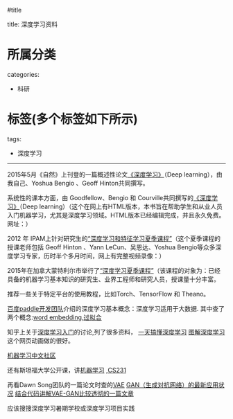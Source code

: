 #title

title: 深度学习资料
# 所属分类

categories:

- 科研

# 标签(多个标签如下所示)

tags:

- 深度学习




------

2015年5月《自然》上刊登的一篇概述性论文[《深度学习》](http://www.nature.com/nature/journal/v521/n7553/abs/nature14539.html)（Deep learning），由我自己、Yoshua Bengio 、Geoff Hinton共同撰写。

系统性的课本方面，由 Goodfellow、Bengio 和 Courville共同撰写的[《深度学习》](http://www.deeplearningbook.org/)（Deep learning）（这个在网上有HTML版本，本书旨在帮助学生和从业人员入门机器学习，尤其是深度学习领域。HTML版本已经编辑完成，并且永久免费。网址：）

2012 年 IPAM上针对研究生的[“深度学习和特征学习夏季课程”](http://www.ipam.ucla.edu/programs/summer-schools/graduate-summer-school-deep-learning-feature-learning/?tab=schedule)（这个夏季课程的授课老师包括 Geoff Hinton 、Yann LeCun、吴恩达、Yoshua Bengio等众多深度学习专家，历时半个多月时间，网上有完整视频录像：）

2015年在加拿大蒙特利尔市举行了[“深度学习夏季课程”](http://videolectures.net/deeplearning2015_montreal/)（该课程的对象为：已经具备的机器学习基本知识的研究生、业界工程师和研究人员，授课量十分丰富。

推荐一些关于特定平台的使用教程，比如Torch、TensorFlow 和 Theano。

[百度paddle开发团队](http://www.csdn.net/article/a/2017-01-24/15843550)介绍的深度学习基本概念：深度学习适用于大数据.
其中查了两个概念:[word embedding](https://www.zhihu.com/question/32275069),[过拟合](https://www.zhihu.com/question/32246256)

知乎上关于[深度学习入门](https://www.zhihu.com/question/26006703)的讨论,列了很多资料，
[一天搞懂深度学习](http://speech.ee.ntu.edu.tw/~tlkagk/courses_MLDS17.html)
[图解深度学习](http://www.r2d3.us/%E5%9B%BE%E8%A7%A3%E6%9C%BA%E5%99%A8%E5%AD%A6%E4%B9%A0/)这个网页动画做的很好。

[机器学习中文社区](http://www.tensorfly.cn/home/?p=76)

还有斯坦福大学公开课，讲[机器学习](http://open.163.com/special/opencourse/machinelearning.html)
,[CS231](http://study.163.com/course/courseLearn.htm?courseId=1003223001#/learn/video?lessonId=1003705493&courseId=1003223001)

再看Dawn Song团队的一篇论文<adversarial examples for generative models>时查的[VAE](http://www.cnblogs.com/huangshiyu13/p/6209016.html)
[GAN（生成对抗网络）的最新应用状况](https://www.leiphone.com/news/201702/nM2BgBUj1uMHdqnn.html)
[结合代码讲解VAE-GAN比较透彻的一篇文章](http://chuansong.me/n/1192624352252) 

应该搜搜深度学习暑期学校或深度学习项目实践



